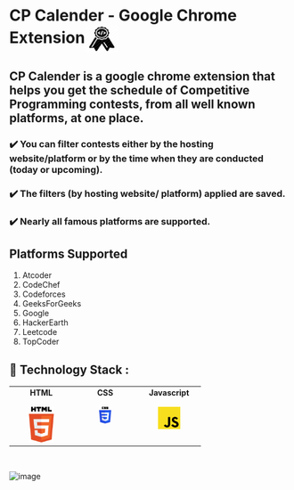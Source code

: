 # CP Calender - Google Chrome Extension<img align="center" width="60" height="50" src="images/icon.png">

## CP Calender is a google chrome extension that helps you get the schedule of Competitive Programming contests, from all well known platforms, at one place.

### :heavy_check_mark: You can filter contests either by the hosting website/platform or by the time when they are conducted (today or upcoming).

### :heavy_check_mark: The filters (by hosting website/ platform) applied are saved.

### :heavy_check_mark: Nearly all famous platforms are supported.

## Platforms Supported

1. Atcoder
2. CodeChef
3. Codeforces
4. GeeksForGeeks
5. Google
6. HackerEarth
7. Leetcode
8. TopCoder

## :rocket: Technology Stack :

<table>
  <tbody>
    <tr valign="top">
      <td width="25%" align="center">
        <span> <b>HTML</b> </span><br><br>
        <img height="64px" src="images/techstack/html-5.svg">
      </td>
         <td width="25%" align="center">
        <span> <b>CSS</b> </span><br><br>
        <img height="30px" src="images/techstack/css-3.svg">
      </td>
      <td width="25%" align="center">
        <span> <b>Javascript</b> </span><br><br>
        <img height="40px" src="images/techstack/javascript.svg">
      </td>
    </tr>
     </tbody>
</table>

<br/>

![image](https://user-images.githubusercontent.com/74452458/169406248-e92203fc-6e8d-4f97-b402-a397bae4dcdd.png)
